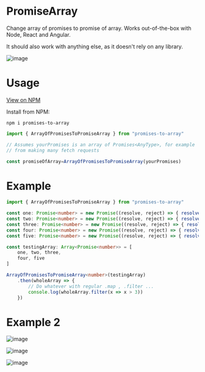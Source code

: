 # PromiseArray

Change array of promises to promise of array. Works out-of-the-box with Node, React and Angular.

It should also work with anything else, as it doesn't rely on any library.

![image](https://user-images.githubusercontent.com/46705237/151892314-c92959f2-a350-4161-b8f4-02a9aff70281.png)

# Usage

[View on NPM](https://www.npmjs.com/package/promises-to-array)

Install from NPM: 

```
npm i promises-to-array
```

```ts
import { ArrayOfPromisesToPromiseArray } from "promises-to-array"

// Assumes yourPromises is an array of Promises<AnyType>, for example
// from making many fetch requests

const promiseOfArray=ArrayOfPromisesToPromiseArray(yourPromises)
```

# Example
```ts
import { ArrayOfPromisesToPromiseArray } from "promises-to-array"

const one: Promise<number> = new Promise((resolve, reject) => { resolve(1) })
const two: Promise<number> = new Promise((resolve, reject) => { resolve(2) })
const three: Promise<number> = new Promise((resolve, reject) => { resolve(3) })
const four: Promise<number> = new Promise((resolve, reject) => { resolve(4) })
const five: Promise<number> = new Promise((resolve, reject) => { resolve(5) })

const testingArray: Array<Promise<number>> = [
    one, two, three,
    four, five
]

ArrayOfPromisesToPromiseArray<number>(testingArray)
    .then(wholeArray => {
        // Do whatever with regular .map , .filter ...
        console.log(wholeArray.filter(x => x > 3))
    })
```

# Example 2

![image](https://user-images.githubusercontent.com/46705237/151892960-d31d427a-2e10-4e03-8c27-ad0dba348813.png)

![image](https://user-images.githubusercontent.com/46705237/151892975-004d5b03-6f55-46d3-80c0-36defcc9901e.png)

![image](https://user-images.githubusercontent.com/46705237/151893009-718343cd-3dfb-48a3-8add-4500d3e5b11d.png)

